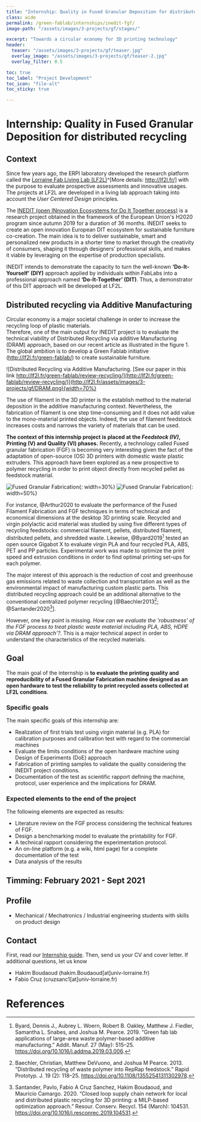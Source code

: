 ```yaml
---
title: "Internship: Quality in Fused Granular Deposition for distributed recycling"
class: wide
permalink: /green-fablab/internships/inedit-fgf/
image-path: "/assets/images/3-projects/gf/stages/"

excerpt: "Towards a circular economy for 3D printing technology"
header:
  teaser: "/assets/images/3-projects/gf/teaser.jpg"
  overlay_image: "/assets/images/3-projects/gf/teaser-2.jpg"
  overlay_filter: 0.5

toc: true
toc_label: "Project Development"
toc_icon: "file-alt"
toc_sticky: true

---
```


# Internship: Quality in Fused Granular Deposition for distributed recycling

## Context

Since few years ago, the ERPI laboratory developed the research platform called the [Lorraine Fab Living Lab  (LF2L)](http://lf2l.fr/)^[More details: http://lf2l.fr/] with the purpose to evaluate  prospective assessments and innovative usages.
The projects at LF2L are developed in a living lab approach taking into account the  *User Centered Design* principles.
<!-- The LF2L physical environment is constituted by a *Collaborative* and a *FabLab* spaces. -->
<!-- The collaborative space allows users to foster co-operation in engineering design with different stakeholders in order to new create concepts/designs. -->
<!-- On the other hand, FabLab space allows users to materialize the concepts/designs  in an easy and quick way in order to have an prospective evaluation. -->

The [INEDIT (open INnovation Ecosystems for Do It Together process)](http://erpi.univ-lorraine.fr/projects/INEDIT/) is a research project obtained in the framework of the European Union's H2020 program since autumn 2019 for a duration of 36 months.
INEDIT seeks to create an open innovation European DIT ecosystem for sustainable furniture co-creation.
The main idea is to to deliver sustainable, smart and personalized new products in a shorter time to market through the creativity of consumers, shaping it through designers’ professional skills, and makes it viable by leveraging on the expertise of production specialists.

INEDIT intends to demonstrate the capacity to turn the well-known **‘Do-It-Yourself’ (DIY)** approach applied by individuals within FabLabs into a professional approach named **‘Do-It-Together’ (DIT)**.
Thus, a demonstrator of this DIT approach will be developed at LF2L.


## Distributed recycling via Additive Manufacturing

Circular economy is a major societal challenge in order to increase the recycling loop of plastic materials.  
Therefore, one of the main output for INEDIT project is to evaluate the technical viability of Distributed Recycling via additive Manufacturing (DRAM) approach, based on our recent article as illustrated in the figure 1.
The global ambition is to develop a Green Fablab initiative (http://lf2l.fr/green-fablab/) to
create sustainable furniture.

![Distributed Recycling via Additive Manufacturing. [See our paper in this link http://lf2l.fr/green-fablab/review-recycling/](http://lf2l.fr/green-fablab/review-recycling/)](http://lf2l.fr/assets/images/3-projects/gf/DRAM.png){width=70%}


The use of filament in the 3D printer is the establish method to the material deposition in the additive manufacturing context.
Nevertheless, the fabrication of filament is one step time-consuming and it does not add value to the mono-material printed objects.
Indeed, the use of filament feedstock increases costs and narrows the variety of materials that can be used.

**The context of this internship project is placed at the *Feedstock (IV)*, Printing (V) and  Quality (VI) phases.**
Recently, a technology called Fused granular fabrication (FGF) is becoming very interesting given the fact of the adaptation of open-source (OS) 3D printers with domestic waste plastic extruders. This approach have been explored as a new prospective to polymer recycling in order to print object directly from recycled pellet as feedstock material.

![Fused Granular Fabrication](https://raw.githubusercontent.com/LF2L/INEDIT-WP6/main/figures/Gigabot/Gigaboot.jpg){: width=30%}
![Fused Granular Fabrication](https://raw.githubusercontent.com/LF2L/INEDIT-WP6/main/figures/Gigabot/Gigaboot-02.jpg){: width=50%}


For instance, @Arthur2020 to evaluate the performance of the Fused Filament Fabrication and FGF techniques in terms of technical and economical dimensions at the desktop 3D printing scale.
Recycled and virgin polylactic acid material was studied by using five different types of recycling feedstocks: commercial filament, pellets, distributed filament, distributed pellets, and shredded waste. Likewise, @Byard2019[^2] tested an open source Gigabot X to evaluate virgin PLA and four recycled PLA, ABS, PET and PP particles. Experimental work was made to optimize the print speed and extrusion conditions in order  to find optimal printing set-ups for each polymer.

The major interest of this approach is the reduction of cost and greenhouse gas emissions related to waste collection and transportation as well as the environmental impact of manufacturing custom plastic parts.
This distributed recycling approach could be an additional alternative to the conventional centralized polymer recycling [@Baechler2013[^3]; @Santander2020[^4]].


However, one key point is missing. *How can we evaluate the 'robustness' of the FGF process to treat  plastic waste material including PLA, ABS, HDPE via DRAM approach'?*.
This is a major technical aspect in order to understand the characteristics of the recycled materials.


## Goal

The main goal of the internship is **to evaluate the printing quality and reproducibility of a Fused Granular Fabrication machine designed as an open hardware to test the reliability to print recycled assets collected at LF2L conditions**.

<!-- The development of 3D printers using direct extrusion systems to print can be one research axis for the development of the 3D printing process using recycled materials.  -->
<!-- This aspect could  further improve the adoption of the additive manufacturing technology. -->
<!-- However, the lack of a precise volumetric control of the extrusion is a limiting factor for the shape/form of the printed objects.  -->
<!-- Without the use of filament retraction feature, the creation of simple models is only possible after some manual tuning of rotation speed according to the current temperature and viscosity of the melted pellets. -->


### Specific goals

The main specific goals of this internship are:

- Realization of first trials test using virgin material (e.g. PLA) for calibration purposes and calibration test with regard to the commercial machines
- Evaluate the limits conditions of the open hardware machine using Design of Experiments (DoE) approach
- Fabrication of printing samples to validate the quality  considering the INEDIT project conditions.
- Documentation of the test as scientific rapport defining the machine, protocol, user experience and the implications for DRAM.


### Expected elements to the end of the project

The following elements are expected as results:

- Literature review on the FGF process considering the technical features of FGF.
- Design a benchmarking model to evaluate the printability for FGF.
- A technical rapport considering the experimentation protocol.
- An on-line platform (e.g. a wiki, html page) for a complete documentation of the test
- Data analysis of the results


## Timming: February 2021 - Sept 2021

## Profile

- Mechanical / Mechatronics / Industrial engineering students with skills on product design

## Contact

First, read our [Internship guide](http://lf2l.fr/green-fablab/internships/).
Then, send us your CV and cover letter. If additional questions, let us know

- Hakim Boudaoud (hakim.Boudaoud[at]univ-lorraine.fr)
- Fabio Cruz (cruzsanc1[at]univ-lorraine.fr)



# References

[^1]: Alexandre, Arthur, Fabio A. Cruz Sanchez, Hakim Boudaoud, Mauricio Camargo, and Joshua M. Pearce. 2020. “Mechanical Properties of Direct Waste Printing of Polylactic Acid with Universal Pellets Extruder: Comparison to Fused Filament Fabrication on Open-Source Desktop Three-Dimensional Printers.” 3d Print. Addit. Manuf., April, 3dp.2019.0195. https://doi.org/10.1089/3dp.2019.0195.

[^2]: Byard, Dennis J., Aubrey L. Woern, Robert B. Oakley, Matthew J. Fiedler, Samantha L. Snabes, and Joshua M. Pearce. 2019. “Green fab lab applications of large-area waste polymer-based additive manufacturing.” Addit. Manuf. 27 (May): 515–25. https://doi.org/10.1016/j.addma.2019.03.006.

[^3]:Baechler, Christian, Matthew DeVuono, and Joshua M Pearce. 2013. “Distributed recycling of waste polymer into RepRap feedstock.” Rapid Prototyp. J. 19 (2): 118–25. https://doi.org/10.1108/13552541311302978.

[^4]: Santander, Pavlo, Fabio A Cruz Sanchez, Hakim Boudaoud, and Mauricio Camargo. 2020. “Closed loop supply chain network for local and distributed plastic recycling for 3D printing: a MILP-based optimization approach.” Resour. Conserv. Recycl. 154 (March): 104531. https://doi.org/10.1016/j.resconrec.2019.104531.
